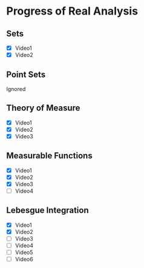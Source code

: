
# Progress of Real Analysis

## Sets

- [x] Video1
- [x] Video2

## Point Sets

Ignored

## Theory of Measure

- [x] Video1
- [x] Video2
- [x] Video3

## Measurable Functions

- [x] Video1
- [x] Video2
- [x] Video3
- [ ] Video4

## Lebesgue Integration


- [x] Video1
- [x] Video2
- [ ] Video3
- [ ] Video4
- [ ] Video5
- [ ] Video6
